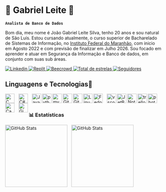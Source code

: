 # 🦂 Gabriel Leite 🦂

**`Analista de Banco de Dados`**

Bom dia, meu nome é João Gabriel Leite Silva, tenho 20 anos e sou natural de São Luís. 
Estou cursando atualmente, o curso superior de Bacharelado de Sistemas de Informação, no [Instituto Federal do Maranhão](https://portal.ifma.edu.br/inicio/), com inicio em Agosto 2022 e com previsão de finalizar em Julho 2026.
Sou focado em aprender e atuar em Segurança da Informação e Banco de dados, em conjunto com suas sub áreas.

<p align="left">
    <!-- Badge do LinkedIn -->
    <a href="https://www.linkedin.com/in/jo%C3%A3o-gabriel-leite-silva-332602276/">
        <img 
            alt="Linkedin" 
            title="Acesso ao meu Linkedin" 
            src="https://custom-icon-badges.demolab.com/badge/-Conecte--se-4169e1?logo=person-add&logoColor=white&style=for-the-badge&labelColor=2E3440"
        />
    </a>
    <!-- Badge do Replit -->
    <a href="https://replit.com/@GabrielLeite28">
        <img 
            alt="Replit" 
            title="Acesso ao meu Replit" 
            src="https://img.shields.io/badge/-Replit-FF7F50?logo=replit&logoColor=white&style=for-the-badge&labelColor=2E3440"
        />
    </a>
    <!-- Badge do Beecrowd-->
    <a href="https://judge.beecrowd.com/pt/profile/797056">
        <img 
            alt="Beecrowd" 
            title="Acesso ao meu Beecrowd" 
            src="https://img.shields.io/badge/-Beecrowd-993399?logo=c&logoColor=white&style=for-the-badge&labelColor=2E3440"
        />
    </a>
    <!-- Badge das Estrelas do Github-->
    <a href="https://github.com/Gaeleite?tab=repositories&sort=stargazers">
        <img 
            alt="Total de estrelas" 
            title="Total de estrelas GitHub" 
            src="https://custom-icon-badges.demolab.com/github/stars/gaeleite?color=55960c&style=for-the-badge&labelColor=488207&logo=star&label=estrelas"
        />
    </a>
    <!-- Badge dos seguidores do Github-->
    <a href="https://github.com/Gaeleite?tab=followers">
        <img 
            alt="Seguidores" 
            title="Me siga no GitHub" 
            src="https://custom-icon-badges.demolab.com/github/followers/Gaeleite?color=d22e2e&labelColor=a82424&style=for-the-badge&logo=github&label=Seguidores&logoColor=white"
        />
    </a>

## Linguagens e Tecnologias🤖
<img  
    align="left" 
    alt="C"
    title="C" 
    width="30px" 
    style="padding-right: 10px;" 
    src="https://cdn.jsdelivr.net/gh/devicons/devicon@latest/icons/c/c-original.svg"/>
<img 
    align="left" 
    alt="C#"
    title="C#" 
    width="30px" 
    style="padding-right: 10px;" 
    src="https://cdn.jsdelivr.net/gh/devicons/devicon@latest/icons/csharp/csharp-original.svg"
/>
<img 
    align="left" 
    alt="Java"
    title="Java" 
    width="30px"
    src="https://cdn.jsdelivr.net/gh/devicons/devicon@latest/icons/java/java-original.svg" 
/>
<img 
    align="left" 
    alt="python"
    title="python"
    width="30px"
    src="https://cdn.jsdelivr.net/gh/devicons/devicon@latest/icons/python/python-original.svg" 
/>
<img 
    align="left" 
    alt="mysql"
    title="mysql" 
    width="30px"
    src="https://cdn.jsdelivr.net/gh/devicons/devicon@latest/icons/mysql/mysql-plain-wordmark.svg" 
/>
<img 
    align="left" 
    alt="Git"
    title="Git" 
    width="30px" 
    src="https://cdn.jsdelivr.net/gh/devicons/devicon@latest/icons/git/git-original.svg" 
/>
    
<img 
    align="left" 
    alt="Github"
    title="Github" 
    width="30px"
   src="https://cdn.jsdelivr.net/gh/devicons/devicon@latest/icons/github/github-original-wordmark.svg"
   />
<img 
    align="left" 
    alt="Linux"
    title="Linux" 
    width="30px"
    src="https://cdn.jsdelivr.net/gh/devicons/devicon@latest/icons/linux/linux-original.svg" 
/>
<img 
    align="left" 
    alt="Fedora"
    title="Fedora" 
    width="30px" 
    style="padding-right: 10px;" 
    src="https://cdn.jsdelivr.net/gh/devicons/devicon@latest/icons/fedora/fedora-original.svg"
/>
<img 
    align="left" 
    alt="vscode"
    title="vscode" 
    width="30px"
    src="https://cdn.jsdelivr.net/gh/devicons/devicon@latest/icons/vscode/vscode-original.svg" 
/>
<img 
    align="left" 
    alt="JetBrains"
    title="JetBrains" 
    width="30px"
    src="https://cdn.jsdelivr.net/gh/devicons/devicon@latest/icons/jetbrains/jetbrains-original.svg" 
/><img align="left" 
    alt="Notion"
    title="Notion" 
    width="30px"
    src="https://cdn.jsdelivr.net/gh/devicons/devicon@latest/icons/notion/notion-original.svg" /><img align="left"
    alt="trello"
    title="trello" 
    width="30px"
    src="https://cdn.jsdelivr.net/gh/devicons/devicon@latest/icons/trello/trello-original.svg" />
       <img 
    align="left" 
    alt="photoshop"
    title="photoshop"
    width="30px"
    src="https://cdn.jsdelivr.net/gh/devicons/devicon@latest/icons/photoshop/photoshop-original.svg" /><img 
    align="left" 
    alt="Canva"
    title="Canva" 
    width="30px" 
    style="padding-right: 10px;" 
    src="https://cdn.jsdelivr.net/gh/devicons/devicon@latest/icons/canva/canva-original.svg" 
    /> <img align="left" 
    alt="Gimp"
    title="Gimp" 
    width="30px"
    src="https://cdn.jsdelivr.net/gh/devicons/devicon@latest/icons/gimp/gimp-original.svg" />
<br/>
<br/>
### 📊 Estatísticas
<p>
  <img 
    align="left" 
    alt="GitHub Stats" 
    height="200" 
    style="padding-right: 10px;" 
    src="https://github-readme-stats.vercel.app/api?username=Gaeleite&show_icons=true&theme=tokyonight&include_all_commits=true&locale=pt-br" 
  />

<img 
      align="left" 
      alt="GitHub Stats" 
      height="200" 
      src="https://github-readme-stats.vercel.app/api/top-langs/?username=Gaeleite&theme=tokyonight&layout=compact&custom_title=Tecnologias&langs_count=9" 
  />
</p>


